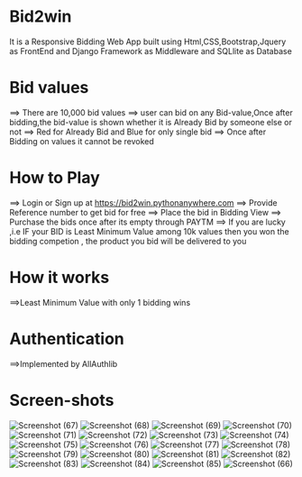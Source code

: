 # Bid2win
It is a Responsive Bidding Web App built using Html,CSS,Bootstrap,Jquery as FrontEnd and Django Framework as Middleware and SQLlite as Database

# Bid values
==> There are 10,000 bid values
==> user can bid on any Bid-value,Once after bidding,the bid-value is shown whether it is Already Bid by someone else or not
==> Red for Already Bid and Blue for only single bid
==> Once after Bidding on values it cannot be revoked

# How to Play

==> Login or Sign up at https://bid2win.pythonanywhere.com
==> Provide Reference number to get bid for free
==> Place the bid in Bidding View
==> Purchase the bids once after its empty through PAYTM
==> If you are lucky ,i.e IF your BID is Least Minimum Value among 10k values then you won the bidding competion , the product you bid will be delivered to you

# How it works

==>Least Minimum Value with only 1 bidding wins

# Authentication

==>Implemented by AllAuthlib

# Screen-shots

![Screenshot (67)](https://user-images.githubusercontent.com/56636039/87733929-ce916380-c7ee-11ea-9876-50c809b03fbe.png)
![Screenshot (68)](https://user-images.githubusercontent.com/56636039/87733933-d0f3bd80-c7ee-11ea-98f9-89a9b197b7b1.png)
![Screenshot (69)](https://user-images.githubusercontent.com/56636039/87733935-d224ea80-c7ee-11ea-9994-0f728ea6e2da.png)
![Screenshot (70)](https://user-images.githubusercontent.com/56636039/87733938-d2bd8100-c7ee-11ea-9f42-f3f7a3f7b03c.png)
![Screenshot (71)](https://user-images.githubusercontent.com/56636039/87733939-d3561780-c7ee-11ea-87ec-5b587ad7e75d.png)
![Screenshot (72)](https://user-images.githubusercontent.com/56636039/87733942-d4874480-c7ee-11ea-85a8-f4f63ccc40c5.png)
![Screenshot (73)](https://user-images.githubusercontent.com/56636039/87733946-d5b87180-c7ee-11ea-9f58-804858b6a12a.png)
![Screenshot (74)](https://user-images.githubusercontent.com/56636039/87733947-d6e99e80-c7ee-11ea-95e2-efdf9ee8f60f.png)
![Screenshot (75)](https://user-images.githubusercontent.com/56636039/87733948-d7823500-c7ee-11ea-83e2-283a6c59cb0a.png)
![Screenshot (76)](https://user-images.githubusercontent.com/56636039/87733952-d81acb80-c7ee-11ea-9833-4d5c4eb8a4f8.png)
![Screenshot (77)](https://user-images.githubusercontent.com/56636039/87733955-d8b36200-c7ee-11ea-9aab-22feaa655cb8.png)
![Screenshot (78)](https://user-images.githubusercontent.com/56636039/87733958-d94bf880-c7ee-11ea-8f89-85a4dd27e8f4.png)
![Screenshot (79)](https://user-images.githubusercontent.com/56636039/87733959-da7d2580-c7ee-11ea-94c1-447049458764.png)
![Screenshot (80)](https://user-images.githubusercontent.com/56636039/87733960-db15bc00-c7ee-11ea-9208-3b34e04ac6db.png)
![Screenshot (81)](https://user-images.githubusercontent.com/56636039/87733961-dc46e900-c7ee-11ea-88d9-d4c25655b00c.png)
![Screenshot (82)](https://user-images.githubusercontent.com/56636039/87733963-dd781600-c7ee-11ea-901a-2b624941f8da.png)
![Screenshot (83)](https://user-images.githubusercontent.com/56636039/87733964-dea94300-c7ee-11ea-9b4c-179200a15036.png)
![Screenshot (84)](https://user-images.githubusercontent.com/56636039/87733967-df41d980-c7ee-11ea-8a2b-aaba09bdb77d.png)
![Screenshot (85)](https://user-images.githubusercontent.com/56636039/87733968-e0730680-c7ee-11ea-9ba7-3aaccee7a07f.png)
![Screenshot (66)](https://user-images.githubusercontent.com/56636039/87733971-e2d56080-c7ee-11ea-90b7-d8b0699c66bb.png)
